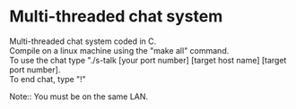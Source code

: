 # Multi-threaded chat system

Multi-threaded chat system coded in C.<br />
Compile on a linux machine using the "make all" command.<br />
To use the chat type "./s-talk [your port number] [target host name] [target port number].<br />
To end chat, type "!"<br />


Note:: You must be on the same LAN.
